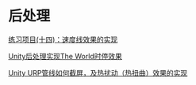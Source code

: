 # 后处理

[练习项目(十四)：速度线效果的实现](https://zhuanlan.zhihu.com/p/427866097)

[Unity后处理实现The World时停效果](https://zhuanlan.zhihu.com/p/144948248)

[Unity URP管线如何截屏，及热扰动（热扭曲）效果的实现](https://blog.csdn.net/zakerhero/article/details/107635481)